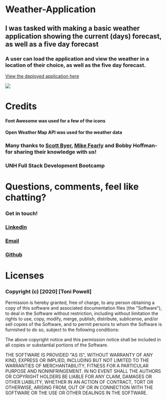 # Weather-Application 

## I was tasked with making a basic weather application showing the current (days) forecast, as well as a five day forecast 
### A user can load the application and view the weather in a location of their choice, as well as the five day forecast. 




[View the deployed application here](https://tonipow3ll.github.io/Weather-App/) 


![](https://user-images.githubusercontent.com/72999798/106310044-fe570480-6230-11eb-9ac6-813cb5fc4227.png )



# Credits
#### Font Awesome was used for a few of the icons
#### Open Weather Map API was used for the weather data

### Many thanks to [Scott Byer](https://github.com/switch120), [Mike Fearly](https://michaelfearnley.com/) and Bobby Hoffman- for sharing their knowledge with us! 
 

### UNH Full Stack Development Bootcamp

# Questions, comments, feel like chatting?
### Get in touch!
### [LinkedIn](www.linkedin.com/in/tonipowell13)
### [Email](tonipow3ll@gmail.com)
### [Github](tonipow3ll.github.io)


# Licenses
### Copyright (c) [2020] [Toni Powell]

Permission is hereby granted, free of charge, to any person obtaining a copy
of this software and associated documentation files (the "Software"), to deal
in the Software without restriction, including without limitation the rights
to use, copy, modify, merge, publish, distribute, sublicense, and/or sell
copies of the Software, and to permit persons to whom the Software is
furnished to do so, subject to the following conditions:

The above copyright notice and this permission notice shall be included in all
copies or substantial portions of the Software.

THE SOFTWARE IS PROVIDED "AS IS", WITHOUT WARRANTY OF ANY KIND, EXPRESS OR
IMPLIED, INCLUDING BUT NOT LIMITED TO THE WARRANTIES OF MERCHANTABILITY,
FITNESS FOR A PARTICULAR PURPOSE AND NONINFRINGEMENT. IN NO EVENT SHALL THE
AUTHORS OR COPYRIGHT HOLDERS BE LIABLE FOR ANY CLAIM, DAMAGES OR OTHER
LIABILITY, WHETHER IN AN ACTION OF CONTRACT, TORT OR OTHERWISE, ARISING FROM,
OUT OF OR IN CONNECTION WITH THE SOFTWARE OR THE USE OR OTHER DEALINGS IN THE
SOFTWARE.

